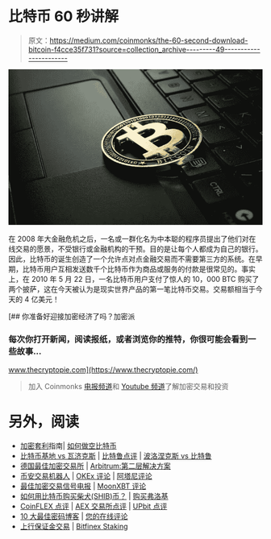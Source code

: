 # 比特币 60 秒讲解

> 原文：<https://medium.com/coinmonks/the-60-second-download-bitcoin-f4cce35f731?source=collection_archive---------49----------------------->

![](img/c2a1af2497a5195b001ebcf24a25728a.png)

在 2008 年大金融危机之后，一名或一群化名为中本聪的程序员提出了他们对在线交易的愿景，不受银行或金融机构的干预。目的是让每个人都成为自己的银行。因此，比特币的诞生创造了一个允许点对点金融交易而不需要第三方的系统。在早期，比特币用户互相发送数千个比特币作为商品或服务的付款是很常见的。事实上，在 2010 年 5 月 22 日，一名比特币用户支付了惊人的 10，000 BTC 购买了两个披萨，这在今天被认为是现实世界产品的第一笔比特币交易。交易额相当于今天的 4 亿美元！

[](https://www.thecryptopie.com/) [## 你准备好迎接加密经济了吗？加密派

### 每次你打开新闻，阅读报纸，或者浏览你的推特，你很可能会看到一些故事…

www.thecryptopie.com](https://www.thecryptopie.com/) 

> 加入 Coinmonks [电报频道](https://t.me/coincodecap)和 [Youtube 频道](https://www.youtube.com/c/coinmonks/videos)了解加密交易和投资

# 另外，阅读

*   [加密套利](/coinmonks/crypto-arbitrage-guide-how-to-make-money-as-a-beginner-62bfe5c868f6)指南| [如何做空比特币](/coinmonks/how-to-short-bitcoin-568a2d0b4ae5)
*   [比特币基地 vs 瓦济克斯](https://coincodecap.com/coinbase-vs-wazirx) | [比特鲁点评](https://coincodecap.com/bitrue-review) | [波洛涅克斯 vs 比特鲁](https://coincodecap.com/poloniex-vs-bittrex)
*   [德国最佳加密交易所](https://coincodecap.com/crypto-exchanges-in-germany) | [Arbitrum:第二层解决方案](https://coincodecap.com/arbitrum)
*   [币安交易机器人](/coinmonks/binance-trading-bots-d0d57bb62c4c) | [OKEx 评论](/coinmonks/okex-review-6b369304110f) | [阿塔尼评论](https://coincodecap.com/atani-review)
*   [最佳加密交易信号电报](/coinmonks/best-crypto-signals-telegram-5785cdbc4b2b) | [MoonXBT 评论](/coinmonks/moonxbt-review-6e4ab26d037)
*   [如何用比特币购买柴犬(SHIB)币？](https://coincodecap.com/buy-shiba-bitbns) | [购买弗洛基](https://coincodecap.com/buy-floki-inu-token)
*   [CoinFLEX 点评](https://coincodecap.com/coinflex-review) | [AEX 交易所点评](https://coincodecap.com/aex-exchange-review) | [UPbit 点评](https://coincodecap.com/upbit-review)
*   [10 大最佳密码博客](https://coincodecap.com/best-cryptocurrency-blogs) | [您的在线评论](https://coincodecap.com/youhodler-review)
*   [上行保证金交易](https://coincodecap.com/ascendex-margin-trading) | [Bitfinex Staking](https://coincodecap.com/bitfinex-staking)